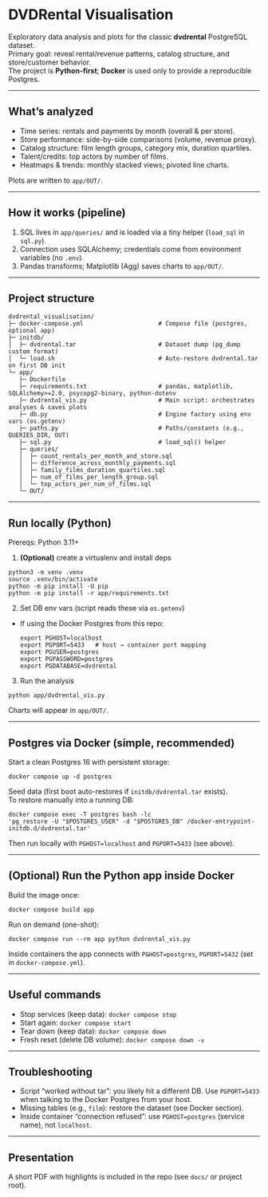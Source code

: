 # DVDRental Visualisation

Exploratory data analysis and plots for the classic **dvdrental** PostgreSQL dataset.  
Primary goal: reveal rental/revenue patterns, catalog structure, and store/customer behavior.  
The project is **Python-first**; **Docker** is used only to provide a reproducible Postgres.

---

## What’s analyzed

- Time series: rentals and payments by month (overall & per store).
- Store performance: side-by-side comparisons (volume, revenue proxy).
- Catalog structure: film length groups, category mix, duration quartiles.
- Talent/credits: top actors by number of films.
- Heatmaps & trends: monthly stacked views; pivoted line charts.

Plots are written to `app/OUT/`.

---

## How it works (pipeline)

1) SQL lives in `app/queries/` and is loaded via a tiny helper (`load_sql` in `sql.py`).  
2) Connection uses SQLAlchemy; credentials come from environment variables (no `.env`).  
3) Pandas transforms; Matplotlib (Agg) saves charts to `app/OUT/`.

---

## Project structure
```
dvdrental_visualisation/
├─ docker-compose.yml                     # Compose file (postgres, optional app)
├─ initdb/
│  ├─ dvdrental.tar                       # Dataset dump (pg_dump custom format)
│  └─ load.sh                             # Auto-restore dvdrental.tar on first DB init
└─ app/
   ├─ Dockerfile
   ├─ requirements.txt                    # pandas, matplotlib, SQLAlchemy>=2.0, psycopg2-binary, python-dotenv
   ├─ dvdrental_vis.py                    # Main script: orchestrates analyses & saves plots
   ├─ db.py                               # Engine factory using env vars (os.getenv)
   ├─ paths.py                            # Paths/constants (e.g., QUERIES_DIR, OUT)
   ├─ sql.py                              # load_sql() helper
   ├─ queries/
   │  ├─ count_rentals_per_month_and_store.sql
   │  ├─ difference_across_monthly_payments.sql
   │  ├─ family_films_duration_quartiles.sql
   │  ├─ num_of_films_per_length_group.sql
   │  └─ top_actors_per_num_of_films.sql
   └─ OUT/    
```
                         
---


## Run locally (Python)

Prereqs: Python 3.11+

1) **(Optional)** create a virtualenv and install deps
  ```
  python3 -m venv .venv
  source .venv/bin/activate
  python -m pip install -U pip
  python -m pip install -r app/requirements.txt
  ```

2) Set DB env vars (script reads these via `os.getenv`)
- If using the Docker Postgres from this repo:
  ```
  export PGHOST=localhost
  export PGPORT=5433   # host → container port mapping
  export PGUSER=postgres
  export PGPASSWORD=postgres
  export PGDATABASE=dvdrental
  ```

3) Run the analysis
  ```
  python app/dvdrental_vis.py
  ```

Charts will appear in `app/OUT/`.

---

## Postgres via Docker (simple, recommended)

Start a clean Postgres 16 with persistent storage:
  ```
  docker compose up -d postgres
  ```

Seed data (first boot auto-restores if `initdb/dvdrental.tar` exists).  
To restore manually into a running DB:
  ```
  docker compose exec -T postgres bash -lc
  'pg_restore -U "$POSTGRES_USER" -d "$POSTGRES_DB" /docker-entrypoint-initdb.d/dvdrental.tar'
  ```

Then run locally with `PGHOST=localhost` and `PGPORT=5433` (see above).

---

## (Optional) Run the Python app inside Docker

Build the image once:
  ```
  docker compose build app
  ```


Run on demand (one-shot):
  ```
  docker compose run --rm app python dvdrental_vis.py
  ```


Inside containers the app connects with `PGHOST=postgres`, `PGPORT=5432` (set in `docker-compose.yml`).

---

## Useful commands

- Stop services (keep data): `docker compose stop`
- Start again: `docker compose start`
- Tear down (keep data): `docker compose down`
- Fresh reset (delete DB volume): `docker compose down -v`

---

## Troubleshooting

- Script “worked without tar”: you likely hit a different DB. Use `PGPORT=5433` when talking to the Docker Postgres from your host.
- Missing tables (e.g., `film`): restore the dataset (see Docker section).
- Inside container “connection refused”: use `PGHOST=postgres` (service name), not `localhost`.

---

## Presentation

A short PDF with highlights is included in the repo (see `docs/` or project root).



